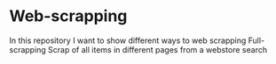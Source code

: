 # Web-scrapping
In this repository I want to show different ways to web scrapping
Full-scrapping Scrap of all items in different pages from a webstore search
